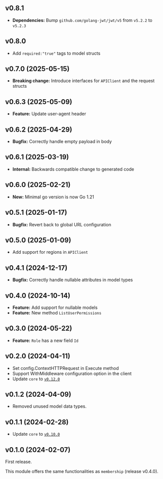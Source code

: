 ## v0.8.1
  - **Dependencies:** Bump `github.com/golang-jwt/jwt/v5` from `v5.2.2` to `v5.2.3`

## v0.8.0
- Add `required:"true"` tags to model structs

## v0.7.0 (2025-05-15)
- **Breaking change:** Introduce interfaces for `APIClient` and the request structs

## v0.6.3 (2025-05-09)
- **Feature:** Update user-agent header

## v0.6.2 (2025-04-29)
- **Bugfix:** Correctly handle empty payload in body

## v0.6.1 (2025-03-19)
- **Internal:** Backwards compatible change to generated code

## v0.6.0 (2025-02-21)
- **New:** Minimal go version is now Go 1.21

## v0.5.1 (2025-01-17)

- **Bugfix:** Revert back to global URL configuration 

## v0.5.0 (2025-01-09)

- Add support for regions in `APIClient`

## v0.4.1 (2024-12-17)

- **Bugfix:** Correctly handle nullable attributes in model types

## v0.4.0 (2024-10-14)

- **Feature:** Add support for nullable models
- **Feature:** New method `ListUserPermissions`

## v0.3.0 (2024-05-22)

- **Feature:** `Role` has a new field `Id`

## v0.2.0 (2024-04-11)

- Set config.ContextHTTPRequest in Execute method
- Support WithMiddleware configuration option in the client
- Update `core` to [`v0.12.0`](../../core/CHANGELOG.md#v0120-2024-04-11)

## v0.1.2 (2024-04-09)

- Removed unused model data types.

## v0.1.1 (2024-02-28)

- Update `core` to [`v0.10.0`](../../core/CHANGELOG.md#v0100-2024-02-27)

## v0.1.0 (2024-02-07)

First release.

This module offers the same functionalities as `membership` (release v0.4.0).
